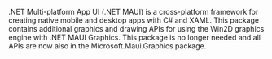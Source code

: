 .NET Multi-platform App UI (.NET MAUI) is a cross-platform framework for creating native mobile and desktop apps with C# and XAML. This package contains additional graphics and drawing APIs for using the Win2D graphics engine with .NET MAUI Graphics. This package is no longer needed and all APIs are now also in the Microsoft.Maui.Graphics package.
